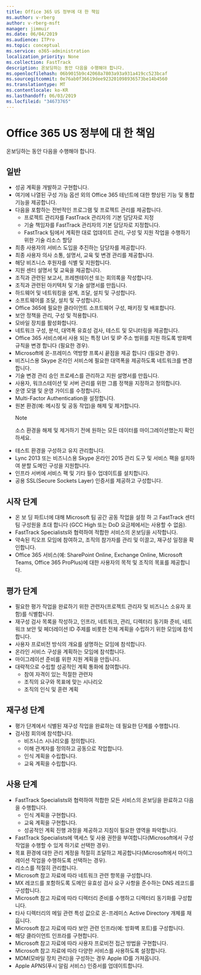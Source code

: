 ```yaml
---
title: Office 365 US 정부에 대 한 책임
ms.author: v-rberg
author: v-rberg-msft
manager: jimmuir
ms.date: 06/04/2019
ms.audience: ITPro
ms.topic: conceptual
ms.service: o365-administration
localization_priority: None
ms.collection: FastTrack
description: 온보딩하는 동안 다음을 수행해야 합니다.
ms.openlocfilehash: 06b9015b9c42068a7803a93a931a419cc523bcaf
ms.sourcegitcommit: 0e76ab0f36619dee923201098936573be14b4560
ms.translationtype: MT
ms.contentlocale: ko-KR
ms.lasthandoff: 06/03/2019
ms.locfileid: "34673765"
---
```

# <a name="your-responsibilities-for-office-365-us-government"></a>Office 365 US 정부에 대 한 책임

온보딩하는 동안 다음을 수행해야 합니다.
  
## <a name="general"></a>일반

- 성공 계획을 개발하고 구현합니다.   
- 여기에 나열된 구성 가능 옵션 외의 Office 365 테넌트에 대한 향상된 기능 및 통합 기능을 제공합니다.    
- 다음을 포함하는 전반적인 프로그램 및 프로젝트 관리를 제공합니다.     
  - 프로젝트 관리자를 FastTrack 관리자의 기본 담당자로 지정   
  - 기술 책임자를 FastTrack 관리자의 기본 담당자로 지정합니다.  
  - FastTrack 팀에서 계획한 대로 업데이트 관리, 구성 및 지원 작업을 수행하기 위한 기술 리소스 할당   
- 최종 사용자의 서비스 도입을 추진하는 담당자를 제공합니다.    
- 최종 사용자 의사 소통, 설명서, 교육 및 변경 관리를 제공합니다.    
- 해당 비즈니스 후원자를 식별 및 지원합니다.     
- 지원 센터 설명서 및 교육을 제공합니다.     
- 조직과 관련된 보고서, 프레젠테이션 또는 회의록을 작성합니다.     
- 조직과 관련된 아키텍처 및 기술 설명서를 만듭니다.     
- 하드웨어 및 네트워킹을 설계, 조달, 설치 및 구성합니다.    
- 소프트웨어를 조달, 설치 및 구성합니다.     
- Office 365에 필요한 클라이언트 소프트웨어 구성, 패키징 및 배포합니다.    
- 보안 정책을 관리, 구성 및 적용합니다.    
- 모바일 장치를 활성화합니다.    
- 네트워크 구성, 분석, 대역폭 유효성 검사, 테스트 및 모니터링을 제공합니다. 
- Office 365 서비스에서 사용 되는 특정 Url 및 IP 주소 범위를 지원 하도록 방화벽 규칙을 변경 합니다 (필요한 경우).
- Microsoft에 온-프레미스 역방향 프록시 끝점을 제공 합니다 (필요한 경우).     
- 비즈니스용 Skype 온라인 서비스에 필요한 대역폭을 제공하도록 네트워크를 변경합니다.   
- 기술 변경 관리 승인 프로세스를 관리하고 지원 설명서를 만듭니다.    
- 사용자, 워크스테이션 및 서버 관리를 위한 그룹 정책을 지정하고 정의합니다.    
- 운영 모델 및 운영 가이드를 수정합니다.   
- Multi-Factor Authentication을 설정합니다.   
- 원본 환경(예: 메시징 및 공동 작업)을 해제 및 제거합니다. 
    > [!NOTE]
    > 소스 환경을 해제 및 제거하기 전에 원하는 모든 데이터를 마이그레이션했는지 확인하세요.   
- 테스트 환경을 구성하고 유지 관리합니다.  
- Lync 2013 또는 비즈니스용 Skype 온라인 2015 관리 도구 및 서비스 팩을 설치하여 분할 도메인 구성을 지원합니다.    
- 인프라 서버에 서비스 팩 및 기타 필수 업데이트를 설치합니다.     
- 공용 SSL(Secure Sockets Layer) 인증서를 제공하고 구성합니다. 
    
## <a name="initiate-phase"></a>시작 단계

- 온 보 딩 파트너에 대해 Microsoft 팀 공간 공동 작업을 설정 하 고 FastTrack 센터 팀 구성원을 초대 합니다 (GCC High 또는 DoD 요금제에서는 사용할 수 없음).   
- FastTrack Specialists와 협력하여 적합한 서비스의 온보딩을 시작합니다.    
- 약속된 킥오프 모임에 참여하고, 조직의 참가자를 관리 및 이끌고, 재구성 일정을 확인합니다.    
- Office 365 서비스(예: SharePoint Online, Exchange Online, Microsoft Teams, Office 365 ProPlus)에 대한 사용자의 목적 및 조직의 목표를 제공합니다.
    
## <a name="assess-phase"></a>평가 단계

- 필요한 평가 작업을 완료하기 위한 관련자(프로젝트 관리자 및 비즈니스 소유자 포함)를 식별합니다.    
- 재구성 검사 목록을 작성하고, 인프라, 네트워크, 관리, 디렉터리 동기화 준비, 네트워크 보안 및 페더레이션 ID 주제를 비롯한 전체 계획을 수립하기 위한 모임에 참석합니다. 
- 사용자 프로비전 방식의 개요를 설명하는 모임에 참석합니다.     
- 온라인 서비스 구성을 계획하는 모임에 참석합니다.    
- 마이그레이션 준비를 위한 지원 계획을 만듭니다.    
- 대략적으로 수립할 성공적인 계획 통화에 참여합니다.   
  - 참여 자격이 있는 적절한 관련자   
  - 조직의 요구와 목표에 맞는 시나리오   
  - 조직의 인식 및 훈련 계획
    
## <a name="remediate-phase"></a>재구성 단계

- 평가 단계에서 식별된 재구성 작업을 완료하는 데 필요한 단계를 수행합니다.  
- 검사점 회의에 참석합니다.   
  - 비즈니스 시나리오를 정의합니다.  
  - 이해 관계자를 정의하고 공동으로 작업합니다.  
  - 인식 계획을 수립합니다. 
  - 교육 계획을 수립합니다.
    
## <a name="enable-phase"></a>사용 단계

- FastTrack Specialists와 협력하여 적합한 모든 서비스의 온보딩을 완료하고 다음을 수행합니다.  
  - 인식 계획을 구현합니다.   
  - 교육 계획을 구현합니다.   
  - 성공적인 계획 진행 과정을 제공하고 지침이 필요한 영역을 파악합니다.  
- FastTrack Specialists에 액세스 및 사용 권한을 부여합니다(Microsoft에서 구성 작업을 수행할 수 있게 하기로 선택한 경우).   
- 목표 환경에 대한 관리 계정을 적절히 조달하고 제공합니다(Microsoft에서 마이그레이션 작업을 수행하도록 선택하는 경우).    
- 리소스를 적절히 관리합니다.     
- Microsoft 참고 자료에 따라 네트워크 관련 항목을 구성합니다.    
- MX 레코드를 포함하도록 도메인 유효성 검사 요구 사항을 준수하는 DNS 레코드를 구성합니다.    
- Microsoft 참고 자료에 따라 디렉터리 준비를 수행하고 디렉터리 동기화를 구성합니다.   
- 타사 디렉터리의 메일 관련 특성 값으로 온-프레미스 Active Directory 개체를 채웁니다.    
- Microsoft 참고 자료에 따라 보안 관련 인프라(예: 방화벽 포트)를 구성합니다.    
- 해당 클라이언트 인프라를 구현합니다.   
- Microsoft 참고 자료에 따라 사용자 프로비전 접근 방법을 구현합니다.    
- Microsoft 참고 자료에 따라 다양한 서비스를 사용하도록 설정합니다.    
- MDM(모바일 장치 관리)을 구성하는 경우 Apple ID를 가져옵니다.   
- Apple APNS(푸시 알림 서비스) 인증서를 업데이트합니다.
    

  

